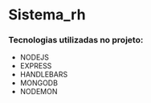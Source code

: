 # Sistema_rh

<h3>Tecnologias utilizadas no projeto:</h3>

<ul>
  <li>NODEJS</li>
  <li>EXPRESS</li>
  <li>HANDLEBARS</li>
  <li>MONGODB</li>
  <li>NODEMON</li>
</ul>
